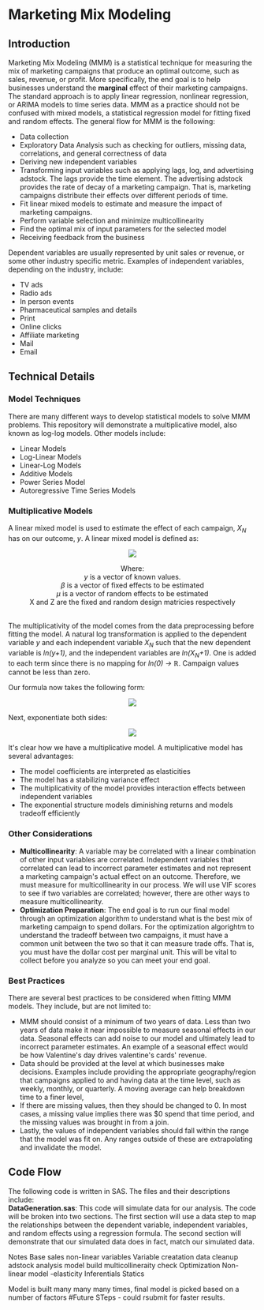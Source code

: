 # Marketing Mix Modeling
## Introduction
Marketing Mix Modeling (MMM) is a statistical technique for measuring the mix of marketing campaigns that produce an optimal outcome, such as sales, revenue, or profit. More specifically, the end goal is to help businesses understand the <b>marginal</b> effect of their marketing campaigns. The standard approach is to apply linear regression, nonlinear regression, or ARIMA models to time series data. MMM as a practice should not be confused with mixed models, a statistical regression model for fitting fixed and random effects. The general flow for MMM is the following:
<ul>
  <li>Data collection</li>
  <li>Exploratory Data Analysis such as checking for outliers, missing data, correlations, and general correctness of data</li>
  <li>Deriving new independent variables</li> 
  <li>Transforming input variables such as applying lags, log, and advertising adstock. The lags provide the time element.  The advertising adstock provides the rate of decay of a marketing campaign.  That is, marketing campaigns distribute their effects over different periods of time.</li>
  <li>Fit linear mixed models to estimate and measure the impact of marketing campaigns.</li>
  <li>Perform variable selection and minimize multicollinearity</li>
  <li>Find the optimal mix of input parameters for the selected model</li>
  <li>Receiving feedback from the business</li>
</ul>

Dependent variables are usually represented by unit sales or revenue, or some other industry specific metric. Examples of independent variables, depending on the industry, include:
<ul>
  <li>TV ads</li>
  <li>Radio ads</li>
  <li>In person events</li>
  <li>Pharmaceutical samples and details</li>
  <li>Print</li>
  <li>Online clicks</li>
  <li>Affiliate marketing</li>
  <li>Mail</li>
  <li>Email</li>
</ul>

## Technical Details
### Model Techniques
There are many different ways to develop statistical models to solve MMM problems. This repository will demonstrate a multiplicative model, also known as log-log models. Other models include:
<ul><li>Linear Models</li>
  <li>Log-Linear Models</li>
  <li>Linear-Log Models</li>
  <li>Additive Models</li>
  <li>Power Series Model</li>
  <li>Autoregressive Time Series Models</li>
</ul>

### Multiplicative Models

A linear mixed model is used to estimate the effect of each campaign, <i>X<sub>N</sub></i> has on our outcome, <i>y</i>.  A linear mixed model is defined as:
<p align="center">
<img src='https://render.githubusercontent.com/render/math?math=y=X{\beta}%20%2bZ{\mu}%20%2b%20{\epsilon}'>
</p>
<p align="center">
Where:<br>
<i>y</i> is a vector of known values.<br>
<i>β</i> is a vector of fixed effects to be estimated<br>
<i>μ</i> is a vector of random effects to be estimated<br>
X and Z are the fixed and random design matricies respectively
</p>
<br>
The multiplicativity of the model comes from the data preprocessing before fitting the model. A natural log transformation is applied to the dependent variable <i>y</i> and each independent variable <i>X<sub>N</sub></i> such that the new dependent variable is <i>ln(y+1)</i>, and the independent variables are <i>ln(X<sub>N</sub>+1)</i>. One is added to each term since there is no mapping for <i>ln(0) -> ℝ</i>. Campaign values cannot be less than zero.

Our formula now takes the following form:
<p align="center">
<img src='https://render.githubusercontent.com/render/math?math=ln(y %2b 1)= {\beta_0} %2b {\beta_1}(X_1 %2b +1) %2b {\beta_2}(X_2 %2b +1)%2b...%2b{\beta_n}(X_n %2b +1) %2b Z_1*Random_1 %2b...%2b Z_n*Random_n'>
</p>

Next, exponentiate both sides:
<p align='center'>
<img src="https://render.githubusercontent.com/render/math?math=y%20%2b%201={e^{\beta_0}}*{(x_1%20%2b%201)}^{\beta_1}*{(x_2%20%2b%201)}^{\beta_2}*...*{(x_n%20%2b%201)}^{\beta_n}*{e^{{Z_1}*Random_1}}*...*{e^{{Z_n}*Random_n}}" />
</p>

It's clear how we have a multiplicative model.  A multiplicative model has several advantages:
<ul>
  <li>The model coefficients are interpreted as elasticities</li>
  <li>The model has a stabilizing variance effect</li>
  <li>The multiplicativity of the model provides interaction effects between independent variables</li>
  <li>The exponential structure models diminishing returns and models tradeoff efficiently</li>
 </ul>

### Other Considerations
<ul>
  <li><b>Multicollinearity</b>: A variable may be correlated with a linear combination of other input variables are correlated. Independent variables that correlated can lead to incorrect parameter estimates and not represent a marketing campaign's actual effect on an outcome. Therefore, we must measure for multicollinearity in our process.  We will use VIF scores to see if two variables are correlated; however, there are other ways to measure multicollinearity.</li> 
  <li><b>Optimization Preparation</b>: The end goal is to run our final model through an optimization algorithm to understand what is the best mix of marketing campaign to spend dollars. For the optimization algorightm to understand the tradeoff between two campaigns, it must have a common unit between the two so that it can measure trade offs.  That is, you must have the dollar cost per marginal unit.  This will be vital to collect before you analyze so you can meet your end goal. </li>
</ul>

### Best Practices
There are several best practices to be considered when fitting MMM models.  They include, but are not limited to:
<ul> <li>MMM should consist of a minimum of two years of data. Less than two years of data make it near impossible to measure seasonal effects in our data. Seasonal effects can add noise to our model and ultimately lead to incorrect parameter estimates. An example of a seasonal effect would be how Valentine's day drives valentine's cards' revenue.</li>
  <li>Data should be provided at the level at which businesses make decisions. Examples include providing the appropriate geography/region that campaigns applied to and having data at the time level, such as weekly, monthly, or quarterly.  A moving average can help breakdown time to a finer level, </li>  
  <li>If there are missing values, then they should be changed to 0.  In most cases, a missing value implies there was $0 spend that time period, and the missing values was brought in from a join.
  <li>Lastly, the values of independent variables should fall within the range that the model was fit on.  Any ranges outside of these are extrapolating and invalidate the model.</li></ul>

## Code Flow
The following code is written in SAS.  The files and their descriptions include:<br>
<b>DataGeneration.sas</b>: This code will simulate data for our analysis.  The code will be broken into two sections. The first section will use a data step to map the relationships between the dependent variable, independent variables, and random effects using a regression formula.  The second section will demonstrate that our simulated data does in fact, match our simulated data.  

<!--(  
In this example we will build non-linear mixed models. 
Optimization requires a conversion amount
Minimum 2 years data.  Granular data any level – role up to the business decision and geography.  Some may have to role down such as moving average etc.  If no needs to be 0.
-->
Notes
Base sales
non-linear variables
Variable creatation data cleanup
adstock analysis
model build
multicollineraity check
Optimization
Non-linear model -elasticity
Inferentials Statics

Model is built many many many times, final model is picked based on a number of factors
#Future STeps - could rsubmit for faster results.


</ul>


